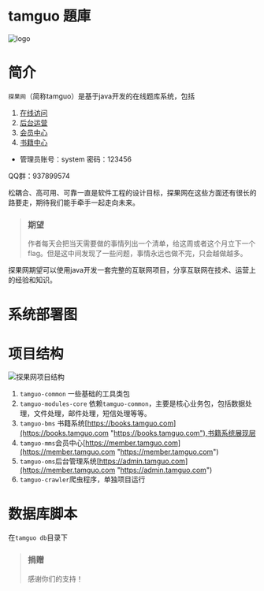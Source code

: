 # tamguo 題庫

![logo](https://www.tamguo.com/files/book/201812/1065126653186768898/logo_731bc32.png "logo")

# 简介

`探果网`（简称tamguo）是基于java开发的在线题库系统，包括

 1. [在线访问][1]
 2. [后台运营][2]
 3. [会员中心][3]
 4. [书籍中心][4]

  [1]: http://www.tamguo.com
  [2]: http://admin.tamguo.com
  [3]: http://member.tamguo.com
  [4]: http://book.tamguo.com

- 管理员账号：system 密码：123456

QQ群：937899574



松耦合、高可用、可靠一直是软件工程的设计目标，探果网在这些方面还有很长的路要走，期待我们能手牵手一起走向未来。

> ### 期望
> 作者每天会把当天需要做的事情列出一个清单，给这周或者这个月立下一个flag。但是这中间发现了一些问题，事情永远也做不完，只会越做越多。

探果网期望可以使用java开发一套完整的互联网项目，分享互联网在技术、运营上的经验和知识。


# 系统部署图

# 项目结构

![探果网项目结构](https://www.tamguo.com/files/book/201812/1077070399566454786/20181225135556.png "探果网项目结构")

1. `tamguo-common` 一些基础的工具类包
2. `tamguo-modules-core` 依赖`tamguo-common`，主要是核心业务包，包括数据处理，文件处理，邮件处理，短信处理等等。
3. `tamguo-bms` 书籍系统[https://books.tamguo.com](https://books.tamguo.com "https://books.tamguo.com"),书籍系统展现层
4. `tamguo-mms`会员中心[https://member.tamguo.com](https://member.tamguo.com "https://member.tamguo.com")
5. `tamguo-oms`后台管理系统[https://admin.tamguo.com](https://member.tamguo.com "https://admin.tamguo.com")
6. `tamguo-crawler`爬虫程序，单独项目运行

# 数据库脚本

在`tamguo db`目录下


> ### 捐赠 
> 感谢你们的支持！




